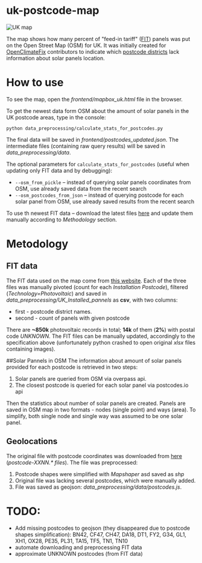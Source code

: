 uk-postcode-map
===============

![UK map](https://sylwia.hs3.linux.pl/my_files/uk_photovoltaics_backend/UK_map.png)

The map shows how many percent of "feed-in tariff" ([FIT](https://www.ofgem.gov.uk/environmental-programmes/fit/contacts-guidance-and-resources/public-reports-and-data-fit/installation-reports)) 
panels was put on the Open Street Map (OSM) for UK. It was initially created for [OpenClimateFix](http://openclimatefix.discourse.group/) 
contributors to indicate which [postcode districts](https://en.wikipedia.org/wiki/Postcodes_in_the_United_Kingdom#Formatting) 
lack information about solar panels location. 

# How to use
To see the map, open the _frontend/mapbox_uk.html_ file in the browser.

To get the newest data form OSM about the amount of solar panels in the UK postcode areas, type in the console:
 
`python data_preprocessing/calculate_stats_for_postcodes.py`

The final data will be saved in _frontend/postcodes_updated.json_. The intermediate files (containing raw query results) will 
be saved in _data_preprocessing/data_.

The optional parameters for `calculate_stats_for_postcodes` (useful when updating only FIT data and by debugging):
* `--osm_from_pickle` – instead of querying solar panels coordinates from OSM, use already saved data from the recent search
* `--osm_postcodes_from_json` – instead of querying postcode for each solar panel from OSM, use already saved results from 
the recent search

To use th newest FIT data – download the latest files [here](https://www.ofgem.gov.uk/environmental-programmes/fit/contacts-guidance-and-resources/public-reports-and-data-fit/installation-reports) 
and update them manually according to _Methodology_ section.
 
# Metodology
## FIT data
The FIT data used on the map come from [this website](https://www.ofgem.gov.uk/publications-and-updates/feed-tariff-installation-report-31-march-2019). 
Each of the three files was manually pivoted (count for each _Installation Postcode_), filtered (_Technology=Photovoltaic_) and saved in _data_preprocessing/UK_Installed_pannels_ as **csv**, with two columns:
* first - postcode district names.
* second - count of panels with given postcode 

There are **~850k** photovoltaic records in total; **14k** of them (**2%**) with postal code _UNKNOWN_. The FIT files can be 
manually updated, accordingly to the specification above (unfortunately python crashed to open original _xlsx_ files 
containing images).

##Solar Pannels in OSM
The information about amount of solar panels provided for each postcode is retrieved in two steps:
1. Solar panels are queried from OSM via overpass api. 
2. The closest postcode is queried for each solar panel via postcodes.io api

Then the statistics about number of solar panels are created. Panels are saved in OSM map in two formats - nodes (single point) 
and ways (area). To simplify, both single node and single way was assumed to be one solar panel.

## Geolocations
The original file with postcode coordinates was downloaded from [here](https://random.dev.openstreetmap.org/postcode_shapes/) (_postcode-XXNN.* files_). 
The file was preprocessed:
1. Postcode shapes were simplified with _Mapshaper_ asd saved as _shp_
2. Original file was lacking several postcodes, which were manually added.
3. File was saved as geojson: _data_preprocessing/data/postcodes.js_.

# TODO:
* Add missing postcodes to geojson (they disappeared due to postcode shapes simplification): 
BN42, CF47, CH47, DA18, DT1, FY2, G34, GL1, XH1, OX28, PE35, PL31, TA15, TF5, TN1, TN10
* automate downloading and preprocessing FIT data
* approximate UNKNOWN postcodes (from FIT data)
